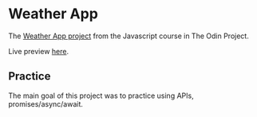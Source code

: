 # Weather App

The [Weather App project](https://www.theodinproject.com/paths/full-stack-javascript/courses/javascript/lessons/weather-app) from the Javascript course in The Odin Project.

Live preview [here](https://jennyrhee.github.io/weather-app/).

## Practice

The main goal of this project was to practice using APIs, promises/async/await.
